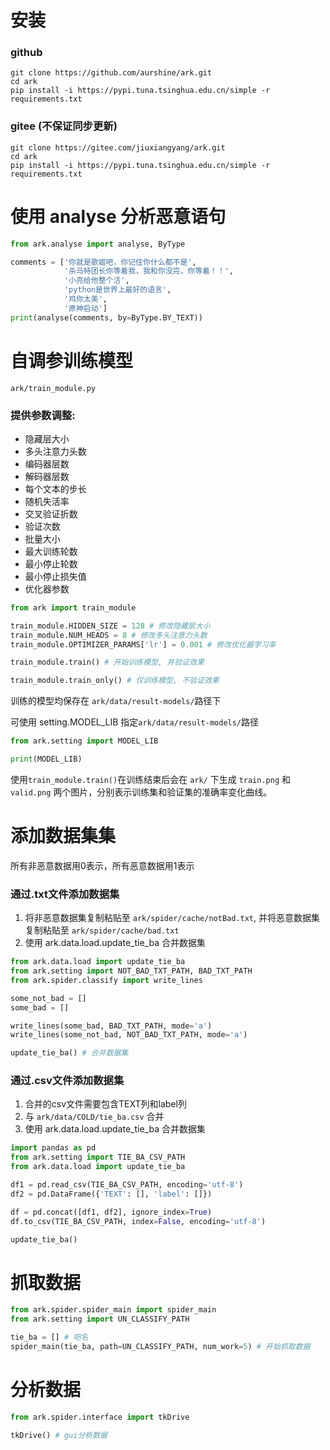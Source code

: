 # 安装
### github
```commandline
git clone https://github.com/aurshine/ark.git
cd ark
pip install -i https://pypi.tuna.tsinghua.edu.cn/simple -r requirements.txt
```
### gitee (不保证同步更新)
```commandline
git clone https://gitee.com/jiuxiangyang/ark.git
cd ark
pip install -i https://pypi.tuna.tsinghua.edu.cn/simple -r requirements.txt
```


# 使用 analyse 分析恶意语句
```python
from ark.analyse import analyse, ByType

comments = ['你就是歌姬吧，你记住你什么都不是',
            '杀马特团长你等着我，我和你没完，你等着！！',
            '小亮给他整个活',
            'python是世界上最好的语言',
            '鸡你太美',
            '原神启动']
print(analyse(comments, by=ByType.BY_TEXT))
```

# 自调参训练模型
`ark/train_module.py`
### 提供参数调整:

- 隐藏层大小
- 多头注意力头数 
- 编码器层数
- 解码器层数
- 每个文本的步长
- 随机失活率
- 交叉验证折数
- 验证次数
- 批量大小
- 最大训练轮数
- 最小停止轮数
- 最小停止损失值
- 优化器参数

```python
from ark import train_module

train_module.HIDDEN_SIZE = 128 # 修改隐藏层大小
train_module.NUM_HEADS = 8 # 修改多头注意力头数
train_module.OPTIMIZER_PARAMS['lr'] = 0.001 # 修改优化器学习率

train_module.train() # 开始训练模型, 并验证效果

train_module.train_only() # 仅训练模型, 不验证效果
```
训练的模型均保存在 `ark/data/result-models/`路径下

可使用 setting.MODEL_LIB 指定`ark/data/result-models/`路径
```python
from ark.setting import MODEL_LIB

print(MODEL_LIB)
```
使用`train_module.train()`在训练结束后会在 `ark/` 下生成 `train.png` 和 `valid.png` 两个图片，分别表示训练集和验证集的准确率变化曲线。

# 添加数据集集
所有非恶意数据用0表示，所有恶意数据用1表示

### 通过.txt文件添加数据集
1. 将非恶意数据集复制粘贴至 `ark/spider/cache/notBad.txt`, 并将恶意数据集复制粘贴至 `ark/spider/cache/bad.txt`
2. 使用 ark.data.load.update_tie_ba 合并数据集
```python
from ark.data.load import update_tie_ba
from ark.setting import NOT_BAD_TXT_PATH, BAD_TXT_PATH
from ark.spider.classify import write_lines

some_not_bad = []
some_bad = []

write_lines(some_bad, BAD_TXT_PATH, mode='a')
write_lines(some_not_bad, NOT_BAD_TXT_PATH, mode='a')

update_tie_ba() # 合并数据集
```

### 通过.csv文件添加数据集
1. 合并的csv文件需要包含TEXT列和label列
2. 与 `ark/data/COLD/tie_ba.csv` 合并
3. 使用 ark.data.load.update_tie_ba 合并数据集
```python
import pandas as pd
from ark.setting import TIE_BA_CSV_PATH
from ark.data.load import update_tie_ba

df1 = pd.read_csv(TIE_BA_CSV_PATH, encoding='utf-8')
df2 = pd.DataFrame({'TEXT': [], 'label': []})

df = pd.concat([df1, df2], ignore_index=True)
df.to_csv(TIE_BA_CSV_PATH, index=False, encoding='utf-8')

update_tie_ba()
```

# 抓取数据
```python
from ark.spider.spider_main import spider_main
from ark.setting import UN_CLASSIFY_PATH

tie_ba = [] # 吧名
spider_main(tie_ba, path=UN_CLASSIFY_PATH, num_work=5) # 开始抓取数据
```
# 分析数据
```python
from ark.spider.interface import tkDrive

tkDrive() # gui分析数据
```